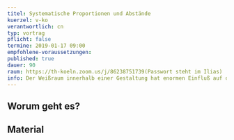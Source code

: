 ```yaml
---
titel: Systematische Proportionen und Abstände
kuerzel: v-ko
verantwortlich: cn
typ: vortrag
pflicht: false
termine: 2019-01-17 09:00
empfohlene-voraussetzungen: 
published: true
dauer: 90
raum: https://th-koeln.zoom.us/j/86238751739(Passwort steht im Ilias)
info: Der Weißraum innerhalb einer Gestaltung hat enormen Einfluß auf die Wirkung der Gesamtkomposition. Heute gibt es Basics zum systematischen Aufbau von Abständen und Proportionen.
---
```


## Worum geht es?



## Material
